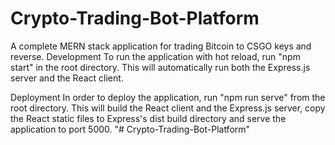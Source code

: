 # Crypto-Trading-Bot-Platform
A complete MERN stack application for trading Bitcoin to CSGO keys and reverse.
Development
To run the application with hot reload, run "npm start" in the root directory. This will automatically run both the Express.js server and the React client.

Deployment
In order to deploy the application, run "npm run serve" from the root directory. This will build the React client and the Express.js server, copy the React static files to Express's dist build directory and serve the application to port 5000. "# Crypto-Trading-Bot-Platform"
